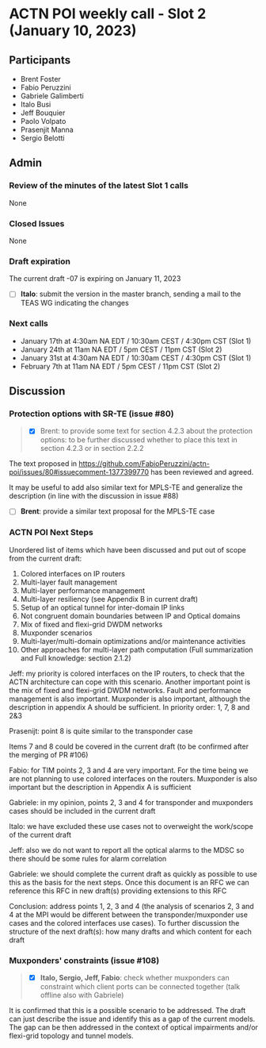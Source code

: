 # ACTN POI weekly call - Slot 2 (January 10, 2023)

## Participants
- Brent Foster
- Fabio Peruzzini
- Gabriele Galimberti
- Italo Busi
- Jeff Bouquier
- Paolo Volpato
- Prasenjit Manna
- Sergio Belotti

## Admin

### Review of the minutes of the latest Slot 1 calls

None

### Closed Issues

None

### Draft expiration

The current draft -07 is expiring on January 11, 2023

- [ ] **Italo**: submit the version in the master branch, sending a mail to the TEAS WG indicating the changes

### Next calls

- January 17th at 4:30am NA EDT / 10:30am CEST / 4:30pm CST (Slot 1)
- January 24th at 11am NA EDT / 5pm CEST / 11pm CST (Slot 2)
- January 31st at 4:30am NA EDT / 10:30am CEST / 4:30pm CST (Slot 1)
- February 7th at 11am NA EDT / 5pm CEST / 11pm CST (Slot 2)

## Discussion

### Protection options with SR-TE (issue #80)

> * [x]  Brent: to provide some text for section 4.2.3 about the protection options: to be further discussed whether to place this text in section 4.2.3 or in section 2.2.2

The text proposed in https://github.com/FabioPeruzzini/actn-poi/issues/80#issuecomment-1377399770 has been reviewed and agreed.

It may be useful to add also similar text for MPLS-TE and generalize the description (in line with the discussion in issue #88)

- [ ] **Brent**: provide a similar text proposal for the MPLS-TE case

### ACTN POI Next Steps

Unordered list of items which have been discussed and put out of scope from the current draft:

1. Colored interfaces on IP routers
2. Multi-layer fault management
3. Multi-layer performance management
4. Multi-layer resiliency (see Appendix B in current draft)
5. Setup of an optical tunnel for inter-domain IP links
6. Not congruent domain boundaries between IP and Optical domains
7. Mix of fixed and flexi-grid DWDM networks
8. Muxponder scenarios
9. Multi-layer/multi-domain optimizations and/or maintenance activities
10. Other approaches for multi-layer path computation (Full summarization and Full knowledge: section 2.1.2)

Jeff: my priority is colored interfaces on the IP routers, to check that the ACTN architecture can cope with this scenario. Another important point is the mix of fixed and flexi-grid DWDM networks. Fault and performance management is also important. Muxponder is also important, although the description in appendix A should be sufficient. In priority order: 1, 7, 8 and 2&3

Prasenijt: point 8 is quite similar to the transponder case

Items 7 and 8 could be covered in the current draft (to be confirmed after the merging of PR #106)

Fabio: for TIM points 2, 3 and 4 are very important. For the time being we are not planning to use colored interfaces on the routers. Muxponder is also important but the description in Appendix A is sufficient

Gabriele: in my opinion, points 2, 3 and 4 for transponder and muxponders cases should be included in the current draft

Italo: we have excluded these use cases not to overweight the work/scope of the current draft

Jeff: also we do not want to report all the optical alarms to the MDSC so there should be some rules for alarm correlation

Gabriele: we should complete the current draft as quickly as possible to use this as the basis for the next steps. Once this document is an RFC we can reference this RFC in new draft(s) providing extensions to this RFC

Conclusion: address points 1, 2, 3 and 4 (the analysis of scenarios 2, 3 and 4 at the MPI would be different between the transponder/muxponder use cases and the colored interfaces use cases). To further discussion the structure of the next draft(s): how many drafts and which content for each draft

### Muxponders' constraints (issue #108)

> - [x] **Italo, Sergio, Jeff, Fabio**: check whether muxponders can constraint which client ports can be connected together (talk offline also with Gabriele)

It is confirmed that this is a possible scenario to be addressed. The draft can just describe the issue and identify this as a gap of the current models. The gap can be then addressed in the context of optical impairments and/or flexi-grid topology and tunnel models.
